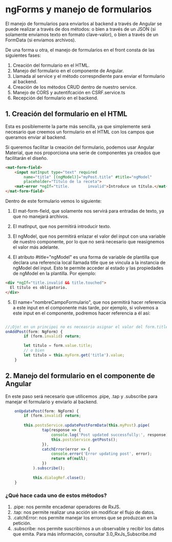 # ngForms y manejo de formularios

El manejo de formularios para enviarlos al backend a través de Angular se puede realizar a través de dos métodos: o bien a través de un JSON (si solamente enviamos texto en formato clave-valor), o bien a través de un FormData (si enviamos archivos).

De una forma u otra, el manejo de formularios en el front consta de las siguientes fases:

1. Creación del formulario en el HTML.
2. Manejo del formulario en el componente de Angular.
3. Llamada al service y el método correspndiente para enviar el formulario al backend.
4. Creación de los métodos CRUD dentro de nuestro service.
5. Manejo de CORS y autentifcación en CSRF.service.ts
6. Recepción del formulario en el backend.


## 1. Creación del formulario en el HTML

Esta es posiblemente la parte más sencilla, ya que simplemente será necesario que creemos un formulario en el HTML con los campos que queramos enviar al backend.

Si queremos facilitar la creación del formulario, podemos usar Angular Material, que nos proporciona una serie de componentes ya creados que facilitarán el diseño.

```html
<mat-form-field>
    <input matInput type="text" required
        name="title" [(ngModel)]="myPost.title" #title="ngModel"
        placeholder="Título de la receta">
    <mat-error *ngIf="title.        invalid">Introduce un título.</mat-error>
</mat-form-field>
```

Dentro de este formulario vemos lo siguiente:
1. El mat-form-field, que solamente nos servirá para entradas de texto, ya que no manejará archivos.
   
2. El matInput, que nos permitirá introducir texto.
   
3. El ngModel, que nos permitirá enlazar el valor del input con una variable de nuestro componente, por lo que no será necesario que reasignemos el valor más adelante.

4. El atributo #title="ngModel" es una forma de variable de plantilla que declara una referencia local llamada title que se vincula a la instancia de ngModel del input. Esto te permite acceder al estado y las propiedades de ngModel en la plantilla. Por ejemplo:

```html
<div *ngIf="title.invalid && title.touched">
  El título es obligatorio.
</div>
```


5. El name="nombreCampoFormulario", que nos permitirá hacer referencia a este input en el componente más tarde, por ejemplo, si volvemos a este input en el componente, podremos hacer referencia a él así:

```ts

//¡Ojo! en un principoi no es neceasrio asignar el valor del form.title a una variable, ya que gracias a [(ngModel)]="myPost.title" #title="ngModel" ya estamos asignando el valor del input a la variable.
onAddPost(form: NgForm) {
        if (form.invalid) return;

        let titulo = form.value.title;
        // o bien
        let titulo = this.myForm.get('title').value;
    }

```


## 2. Manejo del formulario en el componente de Angular

En este paso será necesario que utilicemos .pipe, .tap y .subscribe para manejar el formulario y enviarlo al backend.

```ts
    onUpdatePost(form: NgForm) {
        if (form.invalid) return;
    
        this.postsService.updatePostFormData(this.myPost).pipe(
                tap(response => {
                    console.log('Post updated successfully:', response);
                    this.postsService.getPosts();
                }),
                catchError(error => {
                    console.error('Error updating post', error);
                    return of(null);
                })
            ).subscribe();
        
            this.dialogRef.close();
    }
```

### ¿Qué hace cada uno de estos métodos?
1. .pipe: nos permite encadenar operadores de RxJS. 
2. .tap: nos permite realizar una acción sin modificar el flujo de datos.
3. .catchError: nos permite manejar los errores que se produzcan en la petición.
4. .subscribe: nos permite suscribirnos a un observable y recibir los datos que emita. Para más información, consultar 3.0_RxJs_Subscribe.md